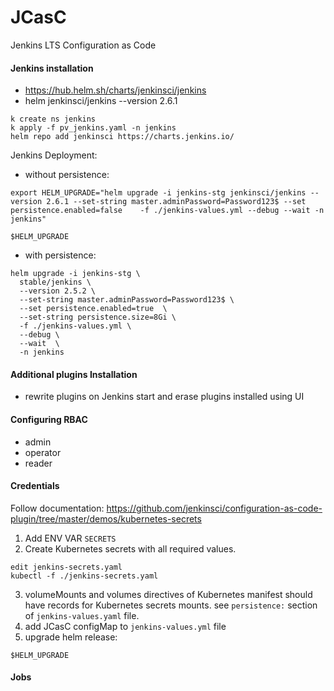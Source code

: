 # JCasC
Jenkins LTS Configuration as Code

#### Jenkins installation
* https://hub.helm.sh/charts/jenkinsci/jenkins
* helm jenkinsci/jenkins --version 2.6.1

```
k create ns jenkins
k apply -f pv_jenkins.yaml -n jenkins
helm repo add jenkinsci https://charts.jenkins.io/
```

Jenkins Deployment:
* without persistence:
```
export HELM_UPGRADE="helm upgrade -i jenkins-stg jenkinsci/jenkins --version 2.6.1 --set-string master.adminPassword=Password123$ --set persistence.enabled=false    -f ./jenkins-values.yml --debug --wait -n jenkins"

$HELM_UPGRADE

```

* with persistence:
```
helm upgrade -i jenkins-stg \
  stable/jenkins \
  --version 2.5.2 \
  --set-string master.adminPassword=Password123$ \
  --set persistence.enabled=true  \
  --set-string persistence.size=8Gi \
  -f ./jenkins-values.yml \
  --debug \
  --wait  \
  -n jenkins
```





#### Additional plugins Installation
* rewrite plugins on Jenkins start and erase plugins installed using UI

#### Configuring RBAC
* admin
* operator
* reader

#### Credentials

Follow documentation: https://github.com/jenkinsci/configuration-as-code-plugin/tree/master/demos/kubernetes-secrets
1. Add ENV VAR `SECRETS`
2. Create Kubernetes secrets with all required values. 
```
edit jenkins-secrets.yaml
kubectl -f ./jenkins-secrets.yaml 
```
3. volumeMounts and volumes directives of Kubernetes manifest should have records for Kubernetes secrets mounts.
see `persistence:` section of `jenkins-values.yaml` file.
4. add JCasC configMap to `jenkins-values.yml` file
5. upgrade helm release:
```
$HELM_UPGRADE
```

#### Jobs 

